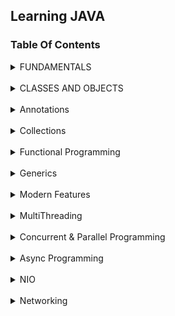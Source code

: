 ## Learning JAVA

### Table Of Contents

<details>
  <summary> FUNDAMENTALS </summary>
  
  [01. Introduction](/docs/fundamentals/01.%20Introduction.md)<br>
  [02. JDK vs DRE vs JVM](/docs/fundamentals/02.%20JDKVsJREVsJVM.md)<br>
  [03. JVM (Java Virtual Machine)](/docs/fundamentals/03.%20JVM%20(%20Java%20Virtual%20Machine%20).md)<br>
  [04. First Java Program](/docs/fundamentals/04.%20First%20Java%20Program.md)<br>
  [05. main() method ](/docs/fundamentals/05.%20main()%20method.md)<br>
  [07. Data Types ( Primitive )](/docs/fundamentals/07.%20Data%20Types%20(%20Primitive%20).md)<br>
  [08. Float Inconsistency](/docs/fundamentals/08.%20Float%20Inconsistency.md)<br>
  [09. variables and Literals](/docs/fundamentals/09.%20variables%20and%20Literals.md)<br>
  [10. Type Conversion and Casting](/docs/fundamentals/10.%20Type%20Conversion%20and%20Casting.md)<br>
  [11. Automatic Type Promotion in Expressions](/docs/fundamentals/11.%20Automatic%20Type%20Promotion%20in%20Expressions.md)<br>
  [12. Operators ( Arithmetic )](/docs/fundamentals/12.%20Operators%20(%20Arithmetic%20).md)<br>
  [13. Operators ( Bitwise )](/docs/fundamentals/13.%20Operators%20(%20Bitwise%20).md)<br>
  [14. Operators ( Relational )](/docs/fundamentals/14.%20Operators%20(%20Relational%20).md)<br>
  [15. Operators ( Boolean Logical Operators )](/docs/fundamentals/15.%20Operators%20(%20Boolean%20Logical%20Operators%20).md)<br>
  [16.  Data Types ( Reference )](/docs/fundamentals/16.%20%20Data%20Types%20(%20Reference%20).md)<br>
  [17. String](/docs/fundamentals/17.%20String.md)<br>
  [18. String Constant Pool (SCP)](/docs/fundamentals/18.%20String%20Constant%20Pool%20(SCP).md)<br>
  [19. Pool Demo](/docs/fundamentals/19.%20Pool%20Demo.md)<br>
  [20. String Buffer and Builder](/docs/fundamentals/20.%20String%20Buffer%20and%20Builder.md)<br>
  [21. Control Statements](/docs/fundamentals/21.%20Control%20Statements.md)<br>
  [22. loops ](/docs/fundamentals/22.%20loops.md)<br>
  [23. Jump Statements](/docs/fundamentals/23.%20Jump%20Statements.md)<br>
  [24. Type inference with local variables ](/docs/fundamentals/24.%20Type%20inference%20with%20local%20variables.md)<br>
  [25. vargargs](/docs/fundamentals/25.%20varargs.md)<br>
</details>
<br>
<details>
<summary> CLASSES AND OBJECTS </summary> 

  [01. Class And Objects](/docs/class/01%20classAndObjects.md)<br>
  [02. Field Initialization,Instance and Static Block.md](docs/class/02%20Field%20Initialization,%20Instance%20and%20Static%20Block.md)<br>
  [03. Inheritance](docs/class/03%20Inheritance.md)<br>
  [04. Overloading](docs/class/04%20Overloading.md)<br>
  [05. Overriding and Hiding](docs/class/05%20Overriding%20and%20Hiding.md)<br>
  [06. Execution Order](/docs/class/06%20Execution%20Order.md)<br> 
  [07. Final Keyword and Enum class](docs/class/07%20Final%20Keyword%20And%20Enum.md)<br>
  [08. AutoBoxing](/docs/class/08%20Boxed%20Primitives.md)<br>
  [09. Immutable Class](/docs/class/09%20ImmutableClass.md)<br>
  [10. Inner Classes](/docs/class/10%20Inner%20Class.md)<br>
  [11. Abstract Class](/docs/class/11%20Abstract%20Class.md)<br>
  [12. Object class](/docs/class/12%20Object.md)<br>
  [13. Overriding equals method](/docs/class/13%20Overriding%20equals%20Method.md)<br>
  [14. Interface](/docs/class/14%20Interface.md)<br>
  [15. Polymorphism](docs/class/15%20Polymorphism.md)<br>
  [16. overloading vs overriding](docs/class/16%20overloading%20vs%20overriding.md)<br>
  [17. Dynamic Binding vs Static Binding](docs/class/17%20Dynamic%20Binding%20vs%20Static%20Binding.md)<br>
  [18. Java: call by value not call by reference](/docs/class/18%20java%20call%20by%20value%20not%20call%20by%20reference.md)<br>
  [19. AutoBoxCache](/docs/class/19.%20AutoBoxCache.md)<br>
  [20. Exceptions](/docs/class/20.%20Exception.md)<br>
</details>
<br>
<details>
<summary> Annotations </summary>

  [01. Introduction](docs/Annotations/01.%20Annotations.md)<br>
  [02. Annotations with Reflection](docs/Annotations/02.%20Annotations%20with%20Reflection.md)<br>
  [03. Default Values for Annotations](docs/Annotations/03.%20Default%20Values%20for%20Annotations.md)<br>
  [04. Marker Annotations](docs/Annotations/04.%20Marker%20Annotation.md)<br>
  [05. Single Member Annotations](docs/Annotations/05.%20Single%20Member%20Annotation.md)<br>
  [06. Repeating Annotations](docs/Annotations/06.%20Repeating%20Annotations.md)<br>
</details>
<br>
<details>
<summary> Collections </summary>

  [01. Collections](docs/collections/01.%20Collections.md)<br>
  [02. Iterating through lists](docs/collections/02.%20Iterating%20through%20lists.md)<br>
  [03. Comparable and Comparator interface](docs/collections/03.%20Comparable%20and%20Comparator%20Interface.md)<br>
  [04. Maps](docs/collections/04.%20Maps.md)<br>
</details>
<br>

<details>
<summary> Functional Programming </summary>

  [01. Functional Interface](/docs/functional%20programming/01.%20Functional%20Programming.md)<br>
  [02. Lambdas](/docs/functional%20programming/02.%20Lambdas.md)<br>
  [03. Streams API](/docs/functional%20programming/03.%20Streams%20API.md)<br>

</details>
<br>

<details>
<summary> Generics </summary>

  [01. Generics](/docs/Generics/01.%20Introduction.md)<br>

</details>
<br>

<details>
<summary> Modern Features </summary>

  [01. Switch Case](/docs/modern%20features/01.%20Switch.md)<br>
  [02. Text Blocks](/docs/modern%20features/02.%20Text%20Blocks.md)<br>
  [03. Records](/docs/modern%20features/03.%20Records.md)<br>
  [04. Pattern Matching](/docs/modern%20features/04.%20Pattern%20Matching.md)<br>
  [05. Sealed Classes and Interface](/docs/modern%20features/05.%20Sealed%20Classes%20and%20Interface.md)<br>
</details>
<br>

<details>
<summary> MultiThreading </summary>
  
  [01. Threads Introduction](/docs/threads/01.%20Threads.md)<br>
  [02. Thread liveliness](docs/threads/02.%20isAlive()%20and%20join().md)<br>
  [03. Thread Priorities and Synchronization](/docs/threads/03.%20Thread%20Priorities%20and%20Synchronization.md)<br>
  [04. Interthread Communication](docs/threads/04.%20Interthread%20Communication.md)<br>
  [05. Deadlock](docs/threads/05.%20DeadLock.md)<br>
  [06. Thread State](docs/threads/06.%20Thread%20State.md)<br>
  [07. Transient and volatile modifiers](/docs/threads/07.%20Transient%20and%20Volatile%20modifiers.md)<br>

</details>
<br>

<details>
<summary> Concurrent & Parallel Programming </summary>

  [01. Synchronizers](docs/concurrent/01.%20synchronizers/01.%20Synchronizers.md)<br>
  [02. Semaphore](docs/concurrent/01.%20synchronizers/02.%20Semaphore.md)<br>
  [03. CountDownLatch](docs/concurrent/01.%20synchronizers/03.%20CountDownLatch.md)<br>
  [04. CyclicBarrier](docs/concurrent/01.%20synchronizers/04.%20CyclicBarrier.md)<br>
  [05. Exchanger](docs/concurrent/01.%20synchronizers/05.%20Exchanger.md)<br>
  [06. Phaser](docs/concurrent/01.%20synchronizers/06.%20Phaser.md)<br>
  [07. Executors](docs/concurrent/02.%20Executors.md)<br>
  [08. Callable and Future](docs/concurrent/03.%20Callable%20and%20Future.md)<br>
  [09. Locks](docs/concurrent/04.%20Locks.md)<br>
  [10. Atomic Operations](docs/concurrent/05.%20Atomic%20Operations.md)<br>
  [11. Fork Join Frameworks](docs/concurrent/06.%20Fork%20Join%20Framework.md)<br>

</details>
<br>

<details>
<summary> Async Programming </summary>

</details>
<br>

<details>
<summary> NIO </summary>

</details>
<br>

<details>
<summary> Networking </summary>

</details>
<br>

